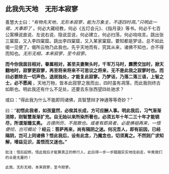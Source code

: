 ## 此我先天地　无形本寂寥

善慧大士曰：*“有物先天地，无形本寂寥，能为万象主，不逐四时凋。”只明此一偈，大事即了* 。何必大藏经教，何必《五灯会元》、《指月录》等书。何必千七百公案横说直说、左说右说、隐说显说，何必建立，何必扫荡，何必哓哓言。跳出张三窠窟，又入李四窠窟。跳出李四窠窟，又入某家窠窟。要知都是梦话，总不如此偈一见便了。偈所云物乃此我也。先乎天地而有，究其从来，诸佛不知也，亦不得而知也。*无形无相，本来寂寥，至今寂寥。*

 __而今你我面目相对，眷属相对，甚至夫妻聚头时，千军万马时，霹雳交加时，掀天翻地时，寂寥更寂寥，再至将来将来不可思议之将来，无不是此我之寂寥时也。而曰必要除去一切声色，退居独处，才能复此寂寥。乃梦话，乃落二落三语，上智之士，必不愿闻__ 。天地万物，皆本此寂寥之我而出，四时虽有凋落，而此我则终古如斯也。明此我还有什么不足处，还要去东张西望四处驰求？

或曰：“得此我为什么不能即同诸佛，具智慧辩才神通等等奇妙？”

曰：“__初悟此我者，如孩童然，必俟其长成，方可应酬人事。明此我后，习气渐渐消除，则智慧渐渐扩充。自无始以来所染所著也，必须五年十年二三十年才能销尽，所谓渐臻玄奥。__  *古德所历，不我欺也。或者有即具者，必是佛祖再来，一悟便彻，岂可概论* ？__经云：菩萨再来，尚有隔阴之迷。何况吾人，即有前因，已经隔阴，岂可上同诸佛？悟此我后，设有此念，乃魔念也，切须离之。不然则广求知解，增益见识，虽悟而又迷也。”__

 ```xu
批注：悟后起修。悟此我后才能算真正的修行人，此后得一步一步踏踏实实地往前走，毕竟我们的业是无量的！
```

```yang
此我，无形无相，本来寂寥，至今寂寥。
```
